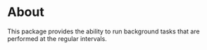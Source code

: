 # About

This package provides the ability to run background tasks that are performed at the regular intervals. 
